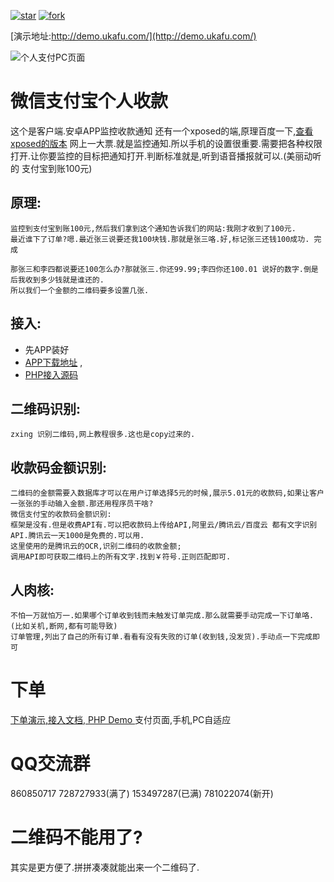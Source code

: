 <a href='https://gitee.com/DaLianZhiYiKeJi/xpay/stargazers'><img src='https://gitee.com/DaLianZhiYiKeJi/xpay/badge/star.svg?theme=dark' alt='star'></img></a>
<a href='https://gitee.com/DaLianZhiYiKeJi/xpay/members'><img src='https://gitee.com/DaLianZhiYiKeJi/xpay/badge/fork.svg?theme=gray' alt='fork'></img></a>

[演示地址:http://demo.ukafu.com/](http://demo.ukafu.com/)

<img src="https://images.gitee.com/uploads/images/2018/0914/141509_bf37f6ae_2525.jpeg" alt="个人支付PC页面" /> 

# 微信支付宝个人收款
 这个是客户端.安卓APP监控收款通知
 还有一个xposed的端,原理百度一下,<a href="https://gitee.com/xinyu126/xp-pay" target="_blank">查看xposed的版本</a>
 网上一大票.就是监控通知.所以手机的设置很重要.需要把各种权限打开.让你要监控的目标把通知打开.判断标准就是,听到语音播报就可以.(美丽动听的 支付宝到账100元)
## 原理:	
	监控到支付宝到账100元,然后我们拿到这个通知告诉我们的网站:我刚才收到了100元.
	最近谁下了订单?嗯.最近张三说要还我100块钱.那就是张三咯.好,标记张三还钱100成功. 完成
	
	那张三和李四都说要还100怎么办?那就张三.你还99.99;李四你还100.01 说好的数字.倒是后我收到多少钱就是谁还的.
	所以我们一个金额的二维码要多设置几张.
## 接入:
* 先APP装好 
* [APP下载地址](https://fir.im/nmc9/) , 
* [PHP接入源码](https://gitee.com/sipengcode/quick-pay/)
## 二维码识别:
	zxing 识别二维码,网上教程很多.这也是copy过来的.
	
## 收款码金额识别:
	二维码的金额需要入数据库才可以在用户订单选择5元的时候,展示5.01元的收款码,如果让客户一张张的手动输入金额.那还用程序员干啥?
	微信支付宝的收款码金额识别:
	框架是没有.但是收费API有.可以把收款码上传给API,阿里云/腾讯云/百度云 都有文字识别API.腾讯云一天1000是免费的.可以用.
	这里使用的是腾讯云的OCR,识别二维码的收款金额;
	调用API即可获取二维码上的所有文字.找到￥符号.正则匹配即可.
## 人肉核:
	不怕一万就怕万一.如果哪个订单收到钱而未触发订单完成.那么就需要手动完成一下订单咯.(比如关机,断网,都有可能导致)
	订单管理,列出了自己的所有订单.看看有没有失败的订单(收到钱,没发货).手动点一下完成即可
	
# 下单
 <a href="https://gitee.com/sipengcode/quick-pay" targe="_blank"> 下单演示,接入文档, PHP Demo </a>
	支付页面,手机,PC自适应
# QQ交流群
  860850717 728727933(满了) 153497287(已满) 781022074(新开)
  
# 二维码不能用了?
  其实是更方便了.拼拼凑凑就能出来一个二维码了.